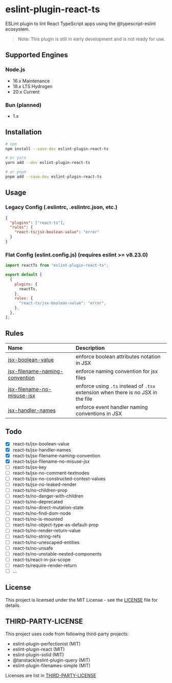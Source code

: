 # eslint-plugin-react-ts

ESLint plugin to lint React TypeScript apps using the @typescript-eslint ecosystem.

> Note: This plugin is still in early development and is not ready for use.

## Supported Engines

### Node.js

- 16.x Maintenance
- 18.x LTS Hydrogen
- 20.x Current

### Bun (planned)

- 1.x

## Installation

```bash
# npm
npm install --save-dev eslint-plugin-react-ts

# or yarn
yarn add --dev eslint-plugin-react-ts

# or pnpm
pnpm add --save-dev eslint-plugin-react-ts
```

## Usage

### Legacy Config (.eslintrc, .eslintrc.json, etc.)

```json
{
  "plugins": ["react-ts"],
  "rules": {
    "react-ts/jsx-boolean-value": "error"
  }
}
```

### Flat Config (eslint.config.js) (requires eslint >= v8.23.0)

```js
import reactTs from "eslint-plugin-react-ts";

export default [
  {
    plugins: {
      reactTs,
    },
    rules: {
      "react-ts/jsx-boolean-value": "error",
    },
  },
];
```

## Rules

<!-- begin auto-generated rules list -->

| Name                                                                            | Description                                                                      |
| :------------------------------------------------------------------------------ | :------------------------------------------------------------------------------- |
| [jsx-boolean-value](/docs/rules/jsx-boolean-value.md)                           | enforce boolean attributes notation in JSX                                       |
| [jsx-filename-naming-convention](/docs/rules/jsx-filename-naming-convention.md) | enforce naming convention for jsx files                                          |
| [jsx-filename-no-misuse-jsx](/docs/rules/jsx-filename-no-misuse-jsx.md)         | enforce using `.ts` instead of `.tsx` extension when there is no JSX in the file |
| [jsx-handler-names](/docs/rules/jsx-handler-names.md)                           | enforce event handler naming conventions in JSX                                  |

<!-- end auto-generated rules list -->

## Todo

- [x] react-ts/jsx-boolean-value
- [x] react-ts/jsx-handler-names
- [x] react-ts/jsx-filename-naming-convention
- [x] react-ts/jsx-filename-no-misuse-jsx
- [ ] react-ts/jsx-key
- [ ] react-ts/jsx-no-comment-textnodes
- [ ] react-ts/jsx-no-constructed-context-values
- [ ] react-ts/jsx-no-leaked-render
- [ ] react-ts/no-children-prop
- [ ] react-ts/no-danger-with-children
- [ ] react-ts/no-deprecated
- [ ] react-ts/no-direct-mutation-state
- [ ] react-ts/no-find-dom-node
- [ ] react-ts/no-is-mounted
- [ ] react-ts/no-object-type-as-default-prop
- [ ] react-ts/no-render-return-value
- [ ] react-ts/no-string-refs
- [ ] react-ts/no-unescaped-entities
- [ ] react-ts/no-unsafe
- [ ] react-ts/no-unstable-nested-components
- [ ] react-ts/react-in-jsx-scope
- [ ] react-ts/require-render-return
- [ ] ...

## License

This project is licensed under the MIT License - see the [LICENSE](LICENSE) file for details.

## THIRD-PARTY-LICENSE

This project uses code from following third-party projects:

- eslint-plugin-perfectionist (MIT)
- eslint-plugin-react (MIT)
- eslint-plugin-solid (MIT)
- @tanstack/eslint-plugin-query (MIT)
- eslint-plugin-filenames-simple (MIT)

Licenses are list in [THIRD-PARTY-LICENSE](THIRD-PARTY-LICENSE)
